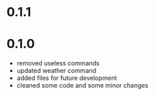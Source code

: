 # 0.1.1

# 0.1.0

- removed useless commands
- updated weather command
- added files for future development
- cleaned some code and some minor changes